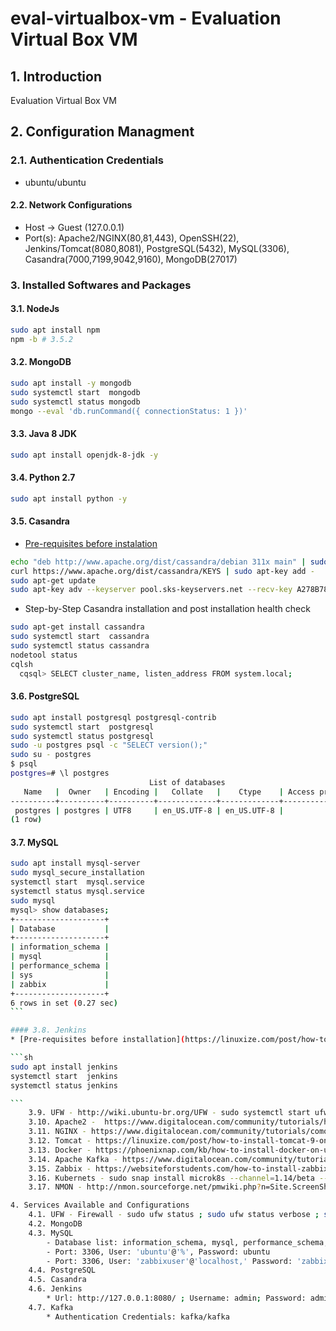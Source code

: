# eval-virtualbox-vm - Evaluation Virtual Box VM

## 1. Introduction

Evaluation Virtual Box VM

## 2. Configuration Managment

### 2.1. Authentication Credentials
* ubuntu/ubuntu

#### 2.2. Network Configurations
* Host -> Guest (127.0.0.1)
* Port(s): Apache2/NGINX(80,81,443), OpenSSH(22), Jenkins/Tomcat(8080,8081), PostgreSQL(5432), MySQL(3306), Casandra(7000,7199,9042,9160), MongoDB(27017)

### 3. Installed Softwares and Packages

#### 3.1. NodeJs

```sh
sudo apt install npm
npm -b # 3.5.2
```

#### 3.2. MongoDB

```sh
sudo apt install -y mongodb 
sudo systemctl start  mongodb
sudo systemctl status mongodb
mongo --eval 'db.runCommand({ connectionStatus: 1 })'
```

#### 3.3. Java 8 JDK

```sh
sudo apt install openjdk-8-jdk -y
```

#### 3.4. Python 2.7

```sh
sudo apt install python -y
```

#### 3.5. Casandra

* [Pre-requisites before instalation](http://cassandra.apache.org/download/) 

```sh
echo "deb http://www.apache.org/dist/cassandra/debian 311x main" | sudo tee -a /etc/apt/sources.list.d/cassandra.sources.list
curl https://www.apache.org/dist/cassandra/KEYS | sudo apt-key add -
sudo apt-get update
sudo apt-key adv --keyserver pool.sks-keyservers.net --recv-key A278B781FE4B2BDA
```

* Step-by-Step Casandra installation and post installation health check

```sh
sudo apt-get install cassandra
sudo systemctl start  cassandra
sudo systemctl status cassandra
nodetool status
cqlsh 
  cqsql> SELECT cluster_name, listen_address FROM system.local;
```

#### 3.6. PostgreSQL

```sh
sudo apt install postgresql postgresql-contrib
sudo systemctl start  postgresql
sudo systemctl status postgresql
sudo -u postgres psql -c "SELECT version();"
sudo su - postgres
$ psql
postgres=# \l postgres
                               List of databases
   Name   |  Owner   | Encoding |   Collate   |    Ctype    | Access privileges
----------+----------+----------+-------------+-------------+------------------
 postgres | postgres | UTF8     | en_US.UTF-8 | en_US.UTF-8 |
(1 row)
```

#### 3.7. MySQL

````sh
sudo apt install mysql-server
sudo mysql_secure_installation
systemctl start  mysql.service
systemctl status mysql.service
sudo mysql
mysql> show databases;
+--------------------+
| Database           |
+--------------------+
| information_schema |
| mysql              |
| performance_schema |
| sys                |
| zabbix             |
+--------------------+
6 rows in set (0.27 sec)
```

#### 3.8. Jenkins
* [Pre-requisites before installation](https://linuxize.com/post/how-to-install-jenkins-on-ubuntu-18-04/)

```sh
sudo apt install jenkins
systemctl start  jenkins
systemctl status jenkins

```
    3.9. UFW - http://wiki.ubuntu-br.org/UFW - sudo systemctl start ufw ; sudo systemctl enable ufw
    3.10. Apache2 -  https://www.digitalocean.com/community/tutorials/how-to-install-the-apache-web-server-on-ubuntu-18-04-quickstart - sudo apt-get install apache2; systemctl status apache2
    3.11. NGINX - https://www.digitalocean.com/community/tutorials/como-instalar-o-nginx-no-ubuntu-18-04-pt - sudo apt install nginx; sudo ufw app list; sudo ufw allow 'Nginx HTTP'; sudo ufw status; systemctl status nginx; sudo systemctl start nginx
    3.12. Tomcat - https://linuxize.com/post/how-to-install-tomcat-9-on-ubuntu-18-04/ 
    3.13. Docker - https://phoenixnap.com/kb/how-to-install-docker-on-ubuntu-18-04/  - sudo apt-get remove docker docker-engine docker.io ; sudo apt install docker.io ; sudo systemctl start docker ; sudo systemctl enable docker
    3.14. Apache Kafka - https://www.digitalocean.com/community/tutorials/how-to-install-apache-kafka-on-ubuntu-18-04/
    3.15. Zabbix - https://websiteforstudents.com/how-to-install-zabbix-4-0-monitoring-system-with-apache2-mariadb-and-php-7-2-on-ubuntu-16-04-18-04-18-10/ 
    3.16. Kubernets - sudo snap install microk8s --channel=1.14/beta --classic
    3.17. NMON - http://nmon.sourceforge.net/pmwiki.php?n=Site.ScreenShots - http://josemarfuregattideabreusilva.blogspot.com/2012/05/ - which nmon

4. Services Available and Configurations
    4.1. UFW - Firewall - sudo ufw status ; sudo ufw status verbose ; sudo ufw app list ; sudo ufw allow 'Nginx HTTP' ; sudo ufw allow 'Nginx HTTPS' ; sudo ufw allow 'Nginx Full' ; sudo ufw allow 'Apache Full' ; sudo ufw allow 'OpenSSH' ; sudo ufw allow 80/tcp ; sudo ufw allow 8080/tcp ; sudo ufw allow 5432/tcp
    4.2. MongoDB 
    4.3. MySQL
        - Database list: information_schema, mysql, performance_schema, sys, test, zabbix
        - Port: 3306, User: 'ubuntu'@'%', Password: ubuntu
        - Port: 3306, User: 'zabbixuser'@'localhost,' Password: 'zabbixuser'
    4.4. PostgreSQL
    4.5. Casandra
    4.6. Jenkins
        * Url: http://127.0.0.1:8080/ ; Username: admin; Password: admin
    4.7. Kafka
        * Authentication Credentials: kafka/kafka
